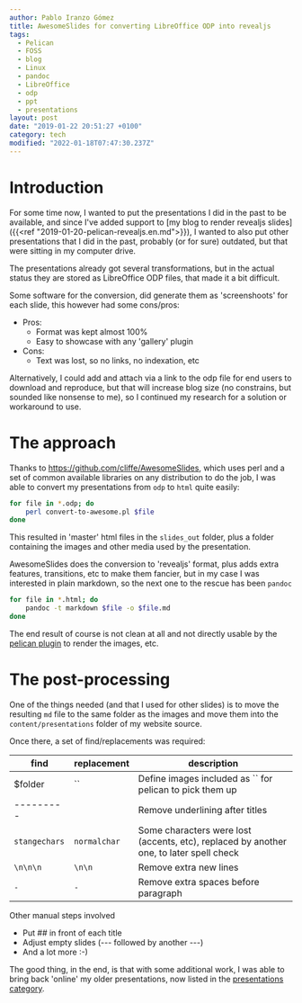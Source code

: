 ```yaml
---
author: Pablo Iranzo Gómez
title: AwesomeSlides for converting LibreOffice ODP into revealjs
tags:
  - Pelican
  - FOSS
  - blog
  - Linux
  - pandoc
  - LibreOffice
  - odp
  - ppt
  - presentations
layout: post
date: "2019-01-22 20:51:27 +0100"
category: tech
modified: "2022-01-18T07:47:30.237Z"
---
```


# Introduction

For some time now, I wanted to put the presentations I did in the past to be available, and since I've added support to [my blog to render revealjs slides]({{<ref "2019-01-20-pelican-revealjs.en.md">}}), I wanted to also put other presentations that I did in the past, probably (or for sure) outdated, but that were sitting in my computer drive.

The presentations already got several transformations, but in the actual status they are stored as LibreOffice ODP files, that made it a bit difficult.

Some software for the conversion, did generate them as 'screenshoots' for each slide, this however had some cons/pros:

- Pros:
  - Format was kept almost 100%
  - Easy to showcase with any 'gallery' plugin
- Cons:
  - Text was lost, so no links, no indexation, etc

Alternatively, I could add and attach via a link to the odp file for end users to download and reproduce, but that will increase blog size (no constrains, but sounded like nonsense to me), so I continued my research for a solution or workaround to use.

# The approach

Thanks to <https://github.com/cliffe/AwesomeSlides>, which uses perl and a set of common available libraries on any
distribution to do the job, I was able to convert my presentations from `odp` to `html` quite easily:

```sh
for file in *.odp; do
    perl convert-to-awesome.pl $file
done
```

This resulted in 'master' html files in the `slides_out` folder, plus a folder containing the images and other media used by the presentation.

AwesomeSlides does the conversion to 'revealjs' format, plus adds extra features, transitions, etc to make them fancier, but in my case I was interested in plain markdown, so the next one to the rescue has been `pandoc`

```sh
for file in *.html; do
    pandoc -t markdown $file -o $file.md
done
```

The end result of course is not clean at all and not directly usable by the [pelican plugin](http://github.com/iranzo/pelican-revealmd/) to render the images, etc.

# The post-processing

One of the things needed (and that I used for other slides) is to move the resulting
`md` file to the same folder as the images and move them into the `content/presentations` folder of my website source.

Once there, a set of find/replacements was required:

| find          | replacement  | description                                                                             |
| ------------- | ------------ | --------------------------------------------------------------------------------------- |
| \$folder      | ``           | Define images included as `` for pelican to pick them up                                |
| ---------     |              | Remove underlining after titles                                                         |
| `stangechars` | `normalchar` | Some characters were lost (accents, etc), replaced by another one, to later spell check |
| `\n\n\n`      | `\n\n`       | Remove extra new lines                                                                  |
| `-⠀⠀⠀⠀⠀`      | `-⠀`         | Remove extra spaces before paragraph                                                    |

Other manual steps involved

- Put ## in front of each title
- Adjust empty slides (--- followed by another ---)
- And a lot more :-)

The good thing, in the end, is that with some additional work, I was able to bring back 'online' my older presentations, now listed in the [presentations category]({category}presentations).
